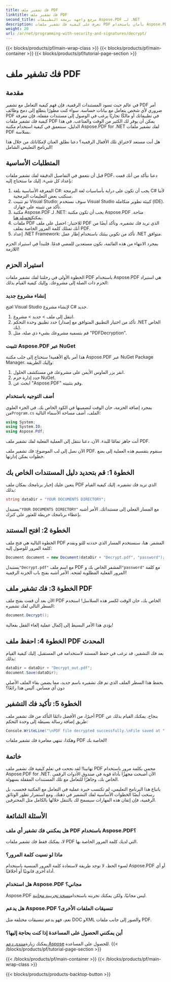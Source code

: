 ```yaml
---
title: فك تشفير ملف PDF
linktitle: فك تشفير ملف PDF
second_title: مرجع واجهة برمجة التطبيقات Aspose.PDF لـ .NET
description: تعرف على كيفية فك تشفير ملفات PDF بأمان باستخدام Aspose.PDF for .NET. احصل على إرشادات خطوة بخطوة لتحسين مهاراتك في إدارة المستندات.
weight: 20
url: /ar/net/programming-with-security-and-signatures/decrypt/
---
```


{{< blocks/products/pf/main-wrap-class >}}
{{< blocks/products/pf/main-container >}}
{{< blocks/products/pf/tutorial-page-section >}}

# فك تشفير ملف PDF

## مقدمة

في عالم حيث تسود المستندات الرقمية، فإن فهم كيفية التعامل مع تشفير PDF أمر ضروري لأي شخص يتعامل مع بيانات حساسة. سواء كنت مطورًا يتطلع إلى دمج وظائف PDF في تطبيقاتك أو مالكًا تجاريًا يرغب في الوصول إلى مستندات مقفلة، فإن معرفة كيفية فك تشفير ملفات PDF يمكن أن يوفر لك الكثير من الوقت والمتاعب. في هذا الدليل، سنتعمق في كيفية استخدام مكتبة Aspose.PDF for .NET لفك تشفير ملفات PDF بسلاسة. 

هل أنت مستعد لاختراق تلك الأقفال الرقمية؟ دعنا نطلق العنان لإمكاناتك من خلال هذا البرنامج التعليمي الشامل!

## المتطلبات الأساسية

قبل أن نتعمق في التفاصيل الدقيقة لفك تشفير ملفات PDF، دعنا نتأكد من أنك قمت بإعداد كل شيء. إليك ما ستحتاج إليه:

1. المعرفة الأساسية بلغة C#: يجب أن تكون على دراية بأساسيات لغة البرمجة C# لأننا سنكتب بعض التعليمات البرمجية.
2. تم تثبيت Visual Studio: سوف نستخدم Visual Studio كبيئة تطوير متكاملة (IDE). تأكد من تثبيته على جهازك.
3.  مكتبة Aspose.PDF لـ .NET: يجب أن تكون مكتبة Aspose.PDF متاحة. يمكنك[تحميله هنا](https://releases.aspose.com/pdf/net/).
4. ملفات PDF للاختبار: احصل على ملف PDF الذي تريد فك تشفيره. وتأكد أيضًا من أنك تمتلك كلمة المرور الخاصة بملف PDF. 
5. إعداد .NET Framework: تأكد من تكوين بيئتك باستخدام إطار عمل .NET متوافق.

بمجرد الانتهاء من هذه القائمة، نكون مستعدين للمضي قدمًا. فلنبدأ في استيراد الحزم اللازمة!

## استيراد الحزم

الخطوة الأولى في رحلتنا لفك تشفير ملفات PDF باستخدام Aspose.PDF هي استيراد الحزم ذات الصلة إلى مشروعك. وإليك كيفية القيام بذلك:

### إنشاء مشروع جديد

افتح Visual Studio لإنشاء مشروع C# جديد.

1. انتقل إلى ملف > جديد > مشروع.
2. حدد تطبيق وحدة التحكم (تأكد من اختيار التطبيق المتوافق مع إصدار .NET الخاص بك).
3. قم بتسمية مشروعك بشيء ذي صلة، مثل "PDFDecryption".

### تثبيت Aspose.PDF عبر NuGet

هذا أمر بالغ الأهمية! ستحتاج إلى جلب مكتبة Aspose.PDF عبر NuGet Package Manager. وإليك الطريقة:

1. انقر بزر الماوس الأيمن على مشروعك في مستكشف الحلول.
2. حدد إدارة حزم NuGet.
3. ابحث عن "Aspose.PDF" وقم بتثبيته.

### أضف التوجيه باستخدام

 بمجرد إضافة الحزمة، حان الوقت لتضمينها في الكود الخاص بك. في الجزء العلوي من`Program.cs` الملف، أضف مساحة الأسماء التالية:

```csharp
using System;
using System.IO;
using Aspose.Pdf;
```

أنت جاهز تمامًا للبدء. الآن، دعنا ننتقل إلى العملية الفعلية لفك تشفير ملف PDF.

الآن نصل إلى لب الموضوع: فك تشفير ملف PDF. سنقوم بتقسيم هذه العملية إلى بضع خطوات يمكن إدارتها.

## الخطوة 1: قم بتحديد دليل المستندات الخاص بك

يتعين عليك إخبار برنامجك بمكان ملف PDF الذي تريد فك تشفيره. إليك كيفية القيام بذلك:

```csharp
string dataDir = "YOUR DOCUMENTS DIRECTORY";
```

 يستبدل`"YOUR DOCUMENTS DIRECTORY"` مع المسار الفعلي إلى مستنداتك. الأمر أشبه بإعطاء برنامجك خريطة للعثور على كنزك.

## الخطوة 2: افتح المستند

الخطوة التالية هي فتح ملف PDF المشفر. هنا، سنستخدم المسار الذي حددته للتو ونقدم كلمة المرور للوصول إليه:

```csharp
Document document = new Document(dataDir + "Decrypt.pdf", "password");
```

 يستبدل`"Decrypt.pdf"` مع اسم ملف PDF المشفر الخاص بك و`"password"` مع كلمة المرور الفعلية المطلوبة لفتحه. الأمر أشبه بفتح باب الخزنة الرقمية!

## الخطوة 3: فك تشفير ملف PDF

الآن بعد أن قمت بفتح ملف PDF الخاص بك، حان الوقت لكسر هذه السلاسل! استخدم السطر التالي لفك تشفيره:

```csharp
document.Decrypt();
```

يؤدي هذا الأمر البسيط إلى إكمال عملية إلغاء القفل بفعالية!

## الخطوة 4: احفظ ملف PDF المحدث

بعد فك التشفير، قد ترغب في حفظ المستند لاستخدامه في المستقبل. إليك كيفية القيام بذلك:

```csharp
dataDir = dataDir + "Decrypt_out.pdf";
document.Save(dataDir);
```

يحفظ هذا السطر الملف الذي تم فك تشفيره باسم جديد، مما يضمن بقاء الملف الأصلي دون أي مساس. أليس هذا رائعًا؟

## الخطوة 5: تأكيد فك التشفير

أخيرًا، من الأفضل دائمًا التأكد من فك تشفير ملف PDF بنجاح. يمكنك القيام بذلك عن طريق إضافة رسالة بسيطة إلى وحدة التحكم:

```csharp
Console.WriteLine("\nPDF file decrypted successfully.\nFile saved at " + dataDir);
```

وهكذا، تنتهي مغامرة فك تشفير ملفات PDF الخاصة بك!

## خاتمة

تهانينا! لقد نجحت في تعلم كيفية فك تشفير ملف PDF محمي بكلمة مرور باستخدام Aspose.PDF for .NET. الآن أصبحت مجهزًا بأداة قوية في صندوق الأدوات الرقمي الخاص بك، وجاهزًا للتعامل مع تلك المستندات المقفلة بسهولة.

باتباع هذا البرنامج التعليمي، لم تكتسب خبرة عملية في التعامل مع المكتبة فحسب، بل رسخت أيضًا الخطوات الأساسية لفك التشفير في ذهنك. ومع استمرار تطور الوثائق الرقمية، فإن إتقان هذه المهارات سيسمح لك بالتنقل خلالها بالكامل مثل المحترفين.

## الأسئلة الشائعة

### هل يمكنني فك تشفير أي ملف PDF باستخدام Aspose.PDF؟
لا، يمكنك فقط فك تشفير ملفات PDF التي لديك كلمة المرور الخاصة بها.

### ماذا لو نسيت كلمة المرور؟
لسوء الحظ، لا توجد طريقة لاستعادة كلمة المرور المنسية باستخدام Aspose.PDF أو أي أداة أخرى قانونيًا أو أخلاقيًا.

### هل استخدام Aspose.PDF مجاني؟
 Aspose.PDF ليس مجانيًا، ولكن يمكنك تجربته باستخدام[نسخة تجريبية مجانية](https://releases.aspose.com/).

### هل يدعم Aspose.PDF تنسيقات الملفات الأخرى؟
نعم، فهو يدعم تنسيقات مختلفة مثل DOC وXML والصور إلى جانب ملفات PDF.

### أين يمكنني الحصول على المساعدة إذا كنت بحاجة إليها؟
 يمكنك زيارة[منتدى دعم Aspose](https://forum.aspose.com/c/pdf/10) للحصول على المساعدة.
{{< /blocks/products/pf/tutorial-page-section >}}

{{< /blocks/products/pf/main-container >}}
{{< /blocks/products/pf/main-wrap-class >}}

{{< blocks/products/products-backtop-button >}}
